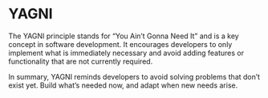 # YAGNI

The YAGNI principle stands for “You Ain’t Gonna Need It” and is a key concept in software development. It encourages developers to only implement what is immediately necessary and avoid adding features or functionality that are not currently required.

In summary, YAGNI reminds developers to avoid solving problems that don’t exist yet. Build what’s needed now, and adapt when new needs arise.
